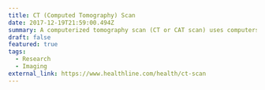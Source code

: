 ```yaml
---
title: CT (Computed Tomography) Scan
date: 2017-12-19T21:59:00.494Z
summary: A computerized tomography scan (CT or CAT scan) uses computers and rotating X-ray machines to create cross-sectional images of the body. These images provide more detailed information than normal X-ray images. They can show the soft tissues, blood vessels, and bones in various parts of the body.
draft: false
featured: true
tags:
  - Research
  - Imaging
external_link: https://www.healthline.com/health/ct-scan
---
```

